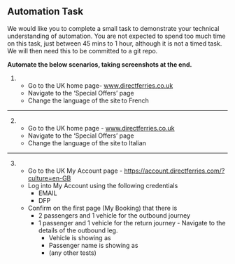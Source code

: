 ## Automation Task

We would like you to complete a small task to demonstrate your technical understanding of automation. You are not expected to spend too much time on this task, just between 45 mins to 1 hour, although it is not a timed task. We will then need this to be committed to a git repo.  


**Automate the below scenarios, taking screenshots at the end.**
    

1. - Go to the UK home page- www.directferries.co.uk
   - Navigate to the ‘Special Offers’ page
   -  Change the language of the site to French

---

2.  - Go to the UK home page - www.directferries.co.uk
     -  Navigate to the ‘Special Offers’ page 
     -  Change the language of the site to Italian

---
3. -  Go to the UK My Account page - https://account.directferries.com/?culture=en-GB
   -  Log into My Account  using the following credentials
       -  EMAIL
       - DFP
     -  Confirm on the first page (My Booking) that there is 
        - 2 passengers and 1 vehicle for the outbound journey 
        - 1 passenger and 1 vehicle for the return journey
       -  Navigate to the details of the outbound leg.
          -  Vehicle is showing as 
          - Passenger name is showing as 
          - (any other tests)
